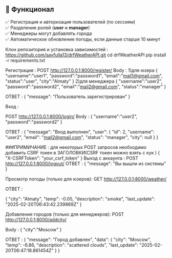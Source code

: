 ## 🚀 Функционал  
✅ Регистрация и авторизация пользователей (по сессиям)  
✅ Разделение ролей (**user** и **manager**)  
✅ Менеджеры могут добавлять города  
✅ Автоматическое обновление погоды, если данные старше 10 минут  

Клон репозитория и установка зависимостей :
https://github.com/sayfulla13/drfWeatherAPI.git
cd drfWeatherAPI
pip install -r requirements.txt

Регистрация :
POST http://127.0.0.1:8000/register/ 
Body :
1)для юзера
{
    "username":"user1",
    "password":"password1",
    "email":"mail1@gmail.com",
    "status":"user",
    "city":"Almaty"
}
2)для менеджера
{
    "username":"user2",
    "password":"password2",
    "email":"mail2@gmail.com",
    "status":"manager"
}

ОТВЕТ : 
{
    "message": "Пользователь зарегистрирован"
}

Вход :

POST http://127.0.0.1:8000/login/
Body :
{
    "username":"user2",
    "password":"password2"
}

ОТВЕТ :
{
    "message": "Вход выполнен",
    "user": {
        "id": 2,
        "username": "user2",
        "email": "mail2@gmail.com",
        "status": "manager",
        "city": null
    }
}

###ПРИМИЧАНИЕ : для некоторых POST запросов необходимо добавить CSRF токен в ЗАГОЛОВКИ(CSRF токен можно взять с кук )
{
    "X-CSRFToken": "your_csrf_token"
}
Выход с аккаунта :
POST http://127.0.0.1:8000/logout/
ОТВЕТ : 
{
    "message": "Вы вышли из системы"
}

Просмотр погоды (только для юзеров):
GET http://127.0.0.1:8000/weather/

ОТВЕТ :

{
    "city": "Almaty",
    "temp": -0.05,
    "description": "smoke",
    "last_update": "2025-02-20T06:43:42.239869Z"
}

Добавление городов (только для менеджеров):
 POST http://127.0.0.1:8000/addcity/

 Body :
{
    "city":"Moscow"
}

ОТВЕТ :
{
    "message": "Город добавлен",
    "data": {
        "city": "Moscow",
        "temp": -6.86,
        "description": "scattered clouds",
        "last_update": "2025-02-20T06:47:18.861454Z"
    }
}
